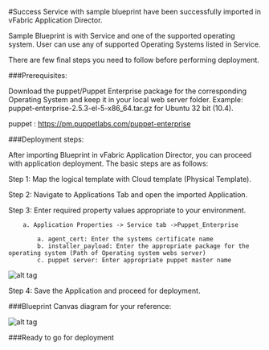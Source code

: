 #Success
Service with sample blueprint have been successfully imported in vFabric Application Director. 

Sample Blueprint is with Service and one of the supported operating system. User can use any of supported Operating Systems listed in Service. 

There are few final steps you need to follow before performing deployment.


###Prerequisites:

Download the puppet/Puppet Enterprise package for the corresponding Operating System and keep it in your local web server folder. Example: puppet-enterprise-2.5.3-el-5-x86_64.tar.gz for Ubuntu 32 bit (10.4).


puppet : https://pm.puppetlabs.com/puppet-enterprise 

###Deployment steps:

After importing Blueprint in vFabric Application Director, you can proceed with application deployment. The basic steps are as follows:

Step 1: Map the logical template with Cloud  template (Physical Template).

Step 2: Navigate to Applications Tab and open the imported Application.

Step 3: Enter required property values appropriate to your environment.

		a. Application Properties -> Service tab ->Puppet_Enterprise

			a. agent_cert: Enter the systems certificate name
			b. installer_payload: Enter the appropriate package for the operating system (Path of Operating system webs server)
			c. puppet server: Enter appropriate puppet master name
			

![alt tag](https://raw.github.com/vmware-applicationdirector/solutions-import-beta/Puppet-Service-50/Puppet-Service-properties.png)
	
Step 4: Save the Application and proceed for deployment.

###Blueprint Canvas diagram for your reference: 

![alt tag](https://raw.github.com/vmware-applicationdirector/solutions-import-beta/Puppet-Service-50/Puppet-Service-Canvas.png)

###Ready to go for deployment




 








